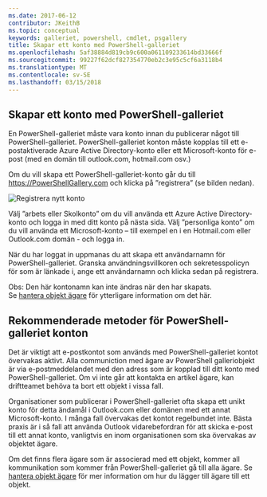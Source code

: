 ```yaml
---
ms.date: 2017-06-12
contributor: JKeithB
ms.topic: conceptual
keywords: galleriet, powershell, cmdlet, psgallery
title: Skapar ett konto med PowerShell-galleriet
ms.openlocfilehash: 5af38884d819cb9c600a061109233614bd33666f
ms.sourcegitcommit: 99227f62dcf827354770eb2c3e95c5cf6a3118b4
ms.translationtype: MT
ms.contentlocale: sv-SE
ms.lasthandoff: 03/15/2018
---
```

## <a name="creating-a-powershell-gallery-account"></a>Skapar ett konto med PowerShell-galleriet

En PowerShell-galleriet måste vara konto innan du publicerar något till PowerShell-galleriet. PowerShell-galleriet konton måste kopplas till ett e-postaktiverade Azure Active Directory-konto eller ett Microsoft-konto för e-post (med en domän till outlook.com, hotmail.com osv.)

Om du vill skapa ett PowerShell-galleriet-konto går du till https://PowerShellGallery.com och klicka på ”registrera” (se bilden nedan). 

![Registrera nytt konto](./images/CreatingAccount-Register.png)

Välj ”arbets eller Skolkonto” om du vill använda ett Azure Active Directory-konto och logga in med ditt konto på nästa sida. Välj ”personliga konto” om du vill använda ett Microsoft-konto – till exempel en i en Hotmail.com eller Outlook.com domän - och logga in. 

När du har loggat in uppmanas du att skapa ett användarnamn för PowerShell-galleriet. Granska användningsvillkoren och sekretesspolicyn för som är länkade i, ange ett användarnamn och klicka sedan på registrera.

Obs: Den här kontonamn kan inte ändras när den har skapats.  
Se [hantera objekt ägare](https://msdn.microsoft.com/powershell/gallery/psgallery/managing-item-owners) för ytterligare information om det här.

## <a name="recommended-practices-for-powershell-gallery-accounts"></a>Rekommenderade metoder för PowerShell-galleriet konton

Det är viktigt att e-postkontot som används med PowerShell-galleriet kontot övervakas aktivt.
Alla communiction med ägare av PowerShell galleriobjekt är via e-postmeddelandet med den adress som är kopplad till ditt konto med PowerShell-galleriet.
Om vi inte går att kontakta en artikel ägare, kan driftteamet behöva ta bort ett objekt i vissa fall.

Organisationer som publicerar i PowerShell-galleriet ofta skapa ett unikt konto för detta ändamål i Outlook.com eller domänen med ett annat Microsoft-konto.
I många fall övervakas det kontot regelbundet inte. Bästa praxis är i så fall att använda Outlook vidarebefordran för att skicka e-post till ett annat konto, vanligtvis en inom organisationen som ska övervakas av objektet ägare.

Om det finns flera ägare som är associerad med ett objekt, kommer all kommunikation som kommer från PowerShell-galleriet gå till alla ägare.
Se [hantera objekt ägare](https://msdn.microsoft.com/powershell/gallery/psgallery/managing-item-owners) för mer information om hur du lägger till ägare till ett objekt. 


